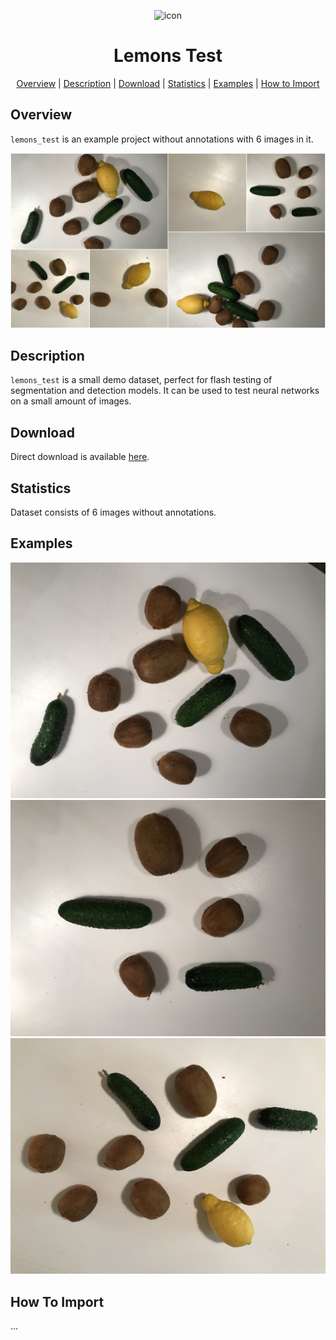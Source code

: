 
<div align="center"> 

![icon](./readme_images/icon.jpg) 

 # Lemons Test  

<p align="center">

  <a href="#overview">Overview</a> |
  <a href="#description">Description</a> |
  <a href="#download">Download</a> |
  <a href="#statistics">Statistics</a> |
  <a href="#examples">Examples</a> |
  <a href="#how-to-import">How to Import</a> 
</p>
</div>


## Overview 

 `lemons_test` is an example project  without annotations with 6 images in it. 

![](./readme_images/lemons_test_overview.jpg)

## Description 

`lemons_test` is a small demo dataset, perfect for flash testing of segmentation and detection models. It can be used to test neural networks on a small amount of images.

## Download

Direct download is available [here](https://cloud.enterprise.deepsystems.io/s/P9AlIyasKXshiZD/download).

## Statistics

Dataset consists of 6 images without annotations. 

## Examples

![](./project/ds1/img/IMG_0315.jpeg) ![](./project/ds1/img/IMG_0813.jpeg) ![](./project/ds1/img/IMG_8454.jpeg) 

## How To Import

...
